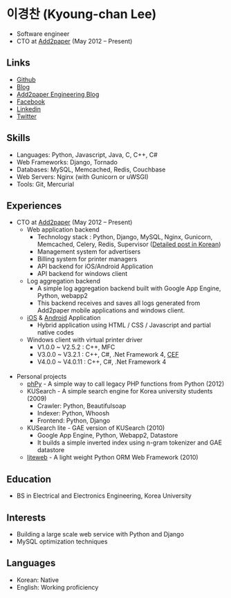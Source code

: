 # 이경찬 (Kyoung-chan Lee)

* Software engineer
* CTO at <a href="http://www.add2paper.com" target="_blank">Add2paper</a> (May 2012 – Present)

## Links

* <a href="https://github.com/leekchan/" target="_blank">Github</a>
* <a href="http://blog.leekchan.com/" target="_blank">Blog</a>
* <a href="http://add2paper.github.io/" target="_blank">Add2paper Engineering Blog</a>
* <a href="https://www.facebook.com/leekchan" target="_blank">Facebook</a>
* <a href="http://kr.linkedin.com/pub/kyoung-chan-lee/2a/499/34b" target="_blank">Linkedin</a>
* <a href="https://twitter.com/kyoungchanlee" target="_blank">Twitter</a>

## Skills
* Languages: Python, Javascript, Java, C, C++, C#
* Web Frameworks: Django, Tornado
* Databases: MySQL, Memcached, Redis, Couchbase
* Web Servers: Nginx (with Gunicorn or uWSGI)
* Tools: Git, Mercurial

## Experiences
* CTO at <a href="http://www.add2paper.com" target="_blank">Add2paper</a> (May 2012 – Present)
    * Web application backend 
        * Technology stack : Python, Django, MySQL, Nginx, Gunicorn, Memcached, Celery, Redis, Supervisor (<a href="http://add2paper.github.io/2013/04/17/Add2paper-Technology-Stack/" target="_blank">Detailed post in Korean</a>)
    	* Management system for advertisers
    	* Billing system for printer managers
    	* API backend for iOS/Android Application
    	* API backend for windows client
    * Log aggregation backend 
    	* A simple log aggregation backend built with Google App Engine, Python, webapp2
    	* This backend receives and saves all logs generated from Add2paper mobile applications and windows client.
    * <a href="http://www.add2paper.com/m_api/download/ios/" target="_blank">iOS</a> & <a href="http://www.add2paper.com/m_api/download/android/" target="_blank">Android</a> Application 
    	* Hybrid application using HTML / CSS / Javascript and partial native codes
    * Windows client with virtual printer driver 
    	* V1.0.0 ~ V2.5.2 : C++, MFC
    	* V3.0.0 ~ V3.2.1 : C++, C#, .Net Framework 4, <a href="https://code.google.com/p/chromiumembedded/" target="_blank">CEF</a>
        * V4.0.0 ~ V4.0.11 : C++, C#, .Net Framework 4
<br /><br />
* Personal projects
	* <a href="https://github.com/leekchan/phPy" target="_blank">phPy</a> - A simple way to call legacy PHP functions from Python (2012)
	* KUSearch - A simple search engine for Korea university students (2009) 
		* Crawler: Python, Beautifulsoap
		* Indexer: Python, Whoosh
		* Frontend: Python, Django
	* KUSearch lite - GAE version of KUSearch (2010)
		* Google App Engine, Python, Webapp2, Datastore
		* It builds a simple inverted index using n-gram tokenizer and GAE datastore
	* <a href="https://code.google.com/p/liteweb-python-webframework/source/browse/#svn%2Ftrunk%2Fliteweb" target="_blank">liteweb</a> - A light weight Python ORM Web Framework (2010)

## Education
* BS in Electrical and Electronics Engineering, Korea University 



## Interests
* Building a large scale web service with Python and Django
* MySQL optimization techniques


## Languages
* Korean: Native
* English: Working proficiency